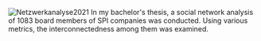 ![Netzwerkanalyse2021](https://user-images.githubusercontent.com/126689660/222192067-8d4e07ea-43b8-42f0-ba10-06afe26fae31.svg)
In my bachelor's thesis, a social network analysis of 1083 board members of SPI companies was conducted. Using various metrics, the interconnectedness among them was examined.

